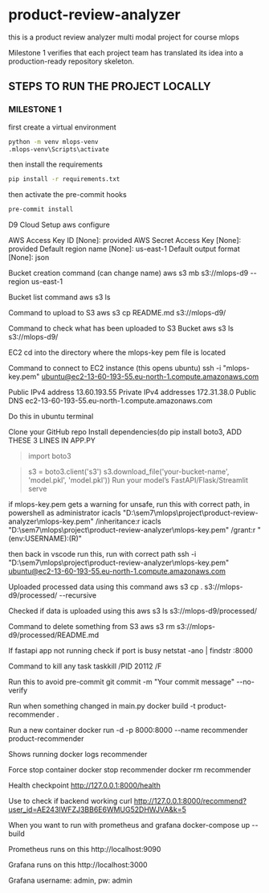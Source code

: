 # product-review-analyzer
this is a product review analyzer multi modal project for course mlops

Milestone 1 verifies that each project team has translated its idea into a production-ready
repository skeleton.

## STEPS TO RUN THE PROJECT LOCALLY

### MILESTONE 1
first create a virtual environment
```bash
python -m venv mlops-venv
.mlops-venv\Scripts\activate
```
then install the requirements
```bash
pip install -r requirements.txt
```
then activate the pre-commit hooks
```bash
pre-commit install
```

D9 Cloud Setup
aws configure

AWS Access Key ID [None]: provided
AWS Secret Access Key [None]: provided
Default region name [None]: us-east-1
Default output format [None]: json

Bucket creation command (can change name)
aws s3 mb s3://mlops-d9 --region us-east-1

Bucket list command
aws s3 ls

Command to upload to S3
aws s3 cp README.md s3://mlops-d9/ 

Command to check what has been uploaded to S3 Bucket
aws s3 ls s3://mlops-d9/

EC2
cd into the directory where the mlops-key pem file is located

Command to connect to EC2 instance (this opens ubuntu)
ssh -i "mlops-key.pem" ubuntu@ec2-13-60-193-55.eu-north-1.compute.amazonaws.com

Public IPv4 address 13.60.193.55
Private IPv4 addresses 172.31.38.0
Public DNS ec2-13-60-193-55.eu-north-1.compute.amazonaws.com

Do this in ubuntu terminal

Clone your GitHub repo
Install dependencies(do pip install boto3,
ADD THESE 3 LINES IN APP.PY
>import boto3

>s3 = boto3.client('s3')
>s3.download_file('your-bucket-name', 'model.pkl', 'model.pkl'))
Run your model’s FastAPI/Flask/Streamlit serve

if mlops-key.pem gets a warning for unsafe, run this with correct path, in powershell as administrator
icacls "D:\sem7\mlops\project\product-review-analyzer\mlops-key.pem" /inheritance:r
icacls "D:\sem7\mlops\project\product-review-analyzer\mlops-key.pem" /grant:r "$($env:USERNAME):(R)"

then back in vscode run this, run with correct path
ssh -i "D:\sem7\mlops\project\product-review-analyzer\mlops-key.pem" ubuntu@ec2-13-60-193-55.eu-north-1.compute.amazonaws.com

Uploaded processed data using this command
aws s3 cp . s3://mlops-d9/processed/ --recursive

Checked if data is uploaded using this
aws s3 ls s3://mlops-d9/processed/

Command to delete something from S3
aws s3 rm s3://mlops-d9/processed/README.md

If fastapi app not running check if port is busy
netstat -ano | findstr :8000

Command to kill any task
taskkill /PID 20112 /F

Run this to avoid pre-commit
git commit -m "Your commit message" --no-verify

Run when something changed in main.py
docker build -t product-recommender .

Run a new container
docker run -d -p 8000:8000 --name recommender product-recommender

Shows running
docker logs recommender

Force stop container
docker stop recommender
docker rm recommender

Health checkpoint
http://127.0.0.1:8000/health

Use to check if backend working
curl http://127.0.0.1:8000/recommend?user_id=AE243IWFZJ3BB6E6WMUG52DHWJVA&k=5

When you want to run with prometheus and grafana
docker-compose up --build

Prometheus runs on this
http://localhost:9090

Grafana runs on this
http://localhost:3000

Grafana username: admin, pw: admin